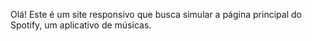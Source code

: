 Olá! Este é um site responsivo que busca simular a página principal do Spotify, um aplicativo de músicas.